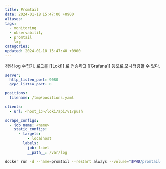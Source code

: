 ```yaml
---
title: Promtail
date: 2024-01-18 15:47:00 +0900
aliases: 
tags:
  - monitoring
  - observability
  - promtail
  - log
categories: 
updated: 2024-01-18 15:47:40 +0900
---
```


경량 log 수집기. 로그를 [[Loki]] 로 전송하고 [[Grafana]] 등으로 모니터링할 수 있다.

```yaml
server:
  http_listen_port: 9080
  grpc_listen_port: 0

positions:
  filename: /tmp/positions.yaml

clients:
  - url: <host_ip>/loki/api/v1/push

scrape_configs:
  - job_name: <name>
    static_configs:
      - targets:
          - localhost
        labels:
          job: label
          __path__: /var/log
```

```bash
docker run -d --name=promtail --restart always --volume="$PWD/promtail-config.yaml:/etc/promtail/config.yml" --volume="/var/log/:/var/log/" grafana/promtail
```
